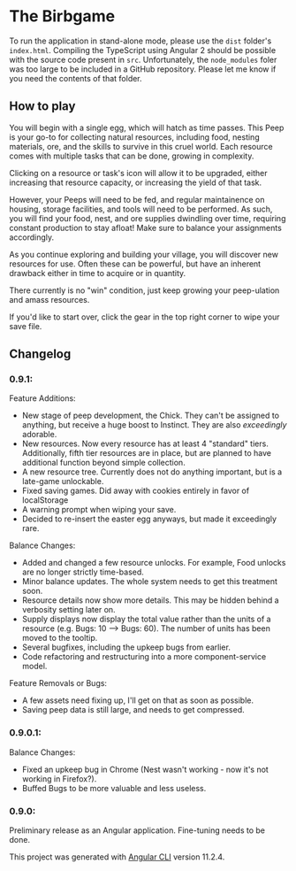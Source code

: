 # The Birbgame

To run the application in stand-alone mode, please use the `dist` folder's `index.html`. Compiling the TypeScript using Angular 2 should be possible with the source code present in `src`. Unfortunately, the `node_modules` foler was too large to be included in a GitHub repository. Please let me know if you need the contents of that folder.

## How to play ##

You will begin with a single egg, which will hatch as time passes. This Peep is your go-to for collecting natural resources, including food, nesting materials, ore, and the skills to survive in this cruel world. Each resource comes with multiple tasks that can be done, growing in complexity.

Clicking on a resource or task's icon will allow it to be upgraded, either increasing that resource capacity, or increasing the yield of that task.

However, your Peeps will need to be fed, and regular maintainence on housing, storage facilities, and tools will need to be performed. As such, you will find your food, nest, and ore supplies dwindling over time, requiring constant production to stay afloat! Make sure to balance your assignments accordingly. 

As you continue exploring and building your village, you will discover new resources for use. Often these can be powerful, but have an inherent drawback either in time to acquire or in quantity.

There currently is no "win" condition, just keep growing your peep-ulation and amass resources.

If you'd like to start over, click the gear in the top right corner to wipe your save file.

## Changelog
### 0.9.1:
Feature Additions:
+ New stage of peep development, the Chick. They can't be assigned to anything, but receive a huge boost to Instinct. They are also *exceedingly* adorable.
+ New resources. Now every resource has at least 4 "standard" tiers. Additionally, fifth tier resources are in place, but are planned to have additional function beyond simple collection.
+ A new resource tree. Currently does not do anything important, but is a late-game unlockable.
+ Fixed saving games. Did away with cookies entirely in favor of localStorage
+ A warning prompt when wiping your save.
+ Decided to re-insert the easter egg anyways, but made it exceedingly rare.

Balance Changes:
- Added and changed a few resource unlocks. For example, Food unlocks are no longer strictly time-based.
- Minor balance updates. The whole system needs to get this treatment soon.
- Resource details now show more details. This may be hidden behind a verbosity setting later on.
- Supply displays now display the total value rather than the units of a resource (e.g. Bugs: 10 --> Bugs: 60). The number of units has been moved to the tooltip.
- Several bugfixes, including the upkeep bugs from earlier.
- Code refactoring and restructuring into a more component-service model.

Feature Removals or Bugs:
- A few assets need fixing up, I'll get on that as soon as possible.
- Saving peep data is still large, and needs to get compressed.

### 0.9.0.1:
Balance Changes:
- Fixed an upkeep bug in Chrome (Nest wasn't working - now it's not working in Firefox?).
- Buffed Bugs to be more valuable and less useless.

### 0.9.0:
Preliminary release as an Angular application. Fine-tuning needs to be done.



This project was generated with [Angular CLI](https://github.com/angular/angular-cli) version 11.2.4.
